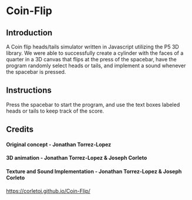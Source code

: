 # Coin-Flip

## Introduction
A Coin flip heads/tails simulator written in Javascript utilizing the P5 3D library. 
We were able to successfully create a cylinder with the faces of a quarter in a 3D canvas that flips at the press of the spacebar, have the program randomly select heads or tails, and implement a sound whenever the spacebar is pressed.

## Instructions
Press the spacebar to start the program, and use the text boxes labeled heads or tails to keep track of the score.

## Credits

#### Original concept - Jonathan Torrez-Lopez

#### 3D animation - Jonathan Torrez-Lopez & Joseph Corleto

#### Texture and Sound Implementation - Jonathan Torrez-Lopez & Joseph Corleto


https://corletoj.github.io/Coin-Flip/
